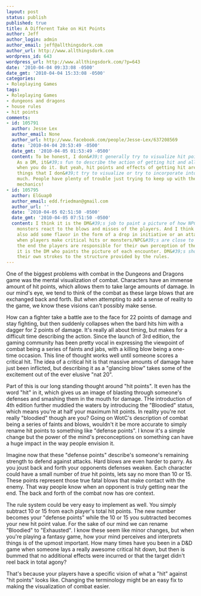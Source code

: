 ```yaml
---
layout: post
status: publish
published: true
title: A Different Take on Hit Points
author: Jeff
author_login: admin
author_email: jeff@allthingsdork.com
author_url: http://www.allthingsdork.com
wordpress_id: 643
wordpress_url: http://www.allthingsdork.com/?p=643
date: '2010-04-04 09:33:08 -0500'
date_gmt: '2010-04-04 15:33:08 -0500'
categories:
- Roleplaying Games
tags:
- Roleplaying Games
- dungeons and dragons
- house rules
- hit points
comments:
- id: 105791
  author: Jesse Lex
  author_email: None
  author_url: http://www.facebook.com/people/Jesse-Lex/637208569
  date: '2010-04-04 20:53:49 -0500'
  date_gmt: '2010-04-05 01:53:49 -0500'
  content: To be honest, I don&#39;t generally try to visualize hit points that much.
    As a DM, it&#39;s fun to describe the action of getting hit and all that, especially
    when you do it. But yeah, hit points and effects of getting hit are one of those
    things that I don&#39;t try to visualize or try to incorporate into gaming too
    much. People have plenty of trouble just trying to keep up with the basic game
    mechanics!
- id: 105795
  author: ElGuap0
  author_email: edd.friedman@gmail.com
  author_url: ''
  date: '2010-04-05 02:51:50 -0500'
  date_gmt: '2010-04-05 07:51:50 -0500'
  content: I think it is the DM&#39;s job to paint a picture of how NPC&#39;s and
    monsters react to the blows and misses of the players. And I think the DM should
    also add some flavor in the form of a drop in initiative or an attack penalty
    when players make critical hits or monsters/NPC&#39;s are close to incapacitation.<br><br>In
    the end the players are responsible for their own perception of the game, but
    it is the DM who paints the picture of each encounter. DM&#39;s should feel add
    their own strokes to the structure provided by the rules.
---
```

<p>One of the biggest problems with combat in the Dungeons and Dragons game was the mental visualization of combat. Characters have an immense amount of hit points, which allows them to take large amounts of damage. In our mind's eye, we tend to think of the combat as these large blows that are exchanged back and forth. But when attempting to add a sense of reality to the game, we know these visions can't possibly make sense.</p>
<p>How can a fighter take a battle axe to the face for 22 points of damage and stay fighting, but then suddenly collapses when the bard hits him with a dagger for 2 points of damage. It's really all about timing, but makes for a difficult time describing the action. Since the launch of 3rd edition, the gaming community has been pretty vocal in expressing the viewpoint of combat being a series of faints and jabs, with a killing blow being a one-time occasion. This line of thought works well until someone scores a critical hit. The idea of a critical hit is that massive amounts of damage have just been inflicted, but describing it as a "glancing blow" takes some of the excitement out of the ever elusive "nat 20".</p>
<p>Part of this is our long standing thought around "hit points". It even has the word "hit" in it, which gives us an image of blasting through someone's defenses and smashing them in the mouth for damage. THe introduction of 4th edition further muddied the waters by introducing the "Bloodied" status, which means you're at half your maximum hit points. In reality you're not really "bloodied" though are you? Going on WotC's description of combat being a series of faints and blows, wouldn't it be more accurate to simply rename hit points to something like "defense points". I know it's a simple change but the power of the mind's preconceptions on something can have a huge impact in the way people envision it.</p>
<p>Imagine now that these "defense points" describe's someone's remaining strength to defend against attacks. Hard blows are even harder to parry. As you joust back and forth your opponents defenses weaken. Each character could have a small number of <em>true</em> hit points, lets say no more than 10 or 15. These points represent those true fatal blows that make contact with the enemy. That way people know when an opponent is truly getting near the end. The back and forth of the combat now has ore context.</p>
<p>The rule system could be very easy to implement as well. You simply subtract 10 or 15 from each player's total hit points. The new number becomes your "defense points" while the 10 or 15 you subtracted becomes your new hit point value. For the sake of our mind we can rename "Bloodied" to "Exhausted". I know these seem like minor changes, but when you're playing a fantasy game, how your mind perceives and interprets things is of the upmost important. How many times have you been in a D&D game when someone lays a really awesome critical hit down, but then is bummed that no additional effects were incurred or that the target didn't reel back in total agony?</p>
<p>That's because your players have a specific vision of what a "hit" against "hit points" looks like. Changing the terminology might be an easy fix to making the visualization of combat easier.</p>
